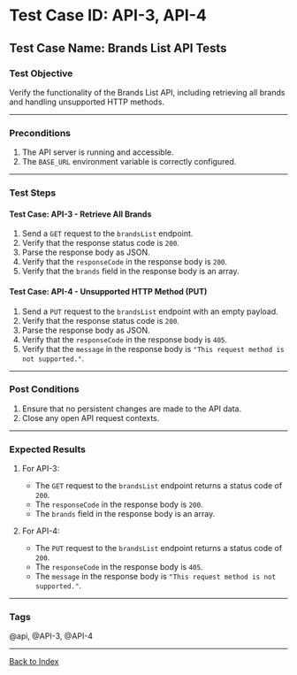 # Test Case ID: API-3, API-4

## Test Case Name: Brands List API Tests

### Test Objective

Verify the functionality of the Brands List API, including retrieving all brands and handling unsupported HTTP methods.

---

### Preconditions

1. The API server is running and accessible.
2. The `BASE_URL` environment variable is correctly configured.

---

### Test Steps

#### Test Case: API-3 - Retrieve All Brands

1. Send a `GET` request to the `brandsList` endpoint.
2. Verify that the response status code is `200`.
3. Parse the response body as JSON.
4. Verify that the `responseCode` in the response body is `200`.
5. Verify that the `brands` field in the response body is an array.

#### Test Case: API-4 - Unsupported HTTP Method (PUT)

1. Send a `PUT` request to the `brandsList` endpoint with an empty payload.
2. Verify that the response status code is `200`.
3. Parse the response body as JSON.
4. Verify that the `responseCode` in the response body is `405`.
5. Verify that the `message` in the response body is `"This request method is not supported."`.

---

### Post Conditions

1. Ensure that no persistent changes are made to the API data.
2. Close any open API request contexts.

---

### Expected Results

1. For API-3:
   - The `GET` request to the `brandsList` endpoint returns a status code of `200`.
   - The `responseCode` in the response body is `200`.
   - The `brands` field in the response body is an array.

2. For API-4:
   - The `PUT` request to the `brandsList` endpoint returns a status code of `200`.
   - The `responseCode` in the response body is `405`.
   - The `message` in the response body is `"This request method is not supported."`.

---

### Tags

@api, @API-3, @API-4

---

[Back to Index](test-case-index.md)
